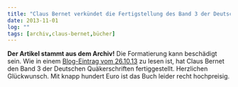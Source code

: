 ```yaml
---
title: "Claus Bernet verkündet die Fertigstellung des Band 3 der Deutschen Quäkerschriften"
date: 2013-11-01
log: ""
tags: [archiv,claus-bernet,bücher]
---
```

**Der Artikel stammt aus dem Archiv!** Die Formatierung kann beschädigt sein.
Wie in einem <a href="http://quaekernachrichten.blogspot.de/2013/10/gewidmet-den-berliner-quakern-band-3.html">Blog-Eintrag vom  26.10.13</a> zu lesen ist, hat Claus Bernet den Band 3 der Deutschen Quäkerschriften fertiggestellt. Herzlichen Glückwunsch. Mit knapp hundert Euro ist das Buch leider recht hochpreisig.
